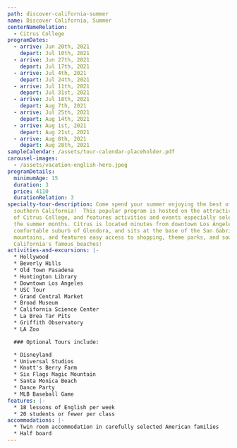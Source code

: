 ```yaml
---
path: discover-california-summer
name: Discover California, Summer
centerNameRelation:
  - Citrus College
programDates:
  - arrive: Jun 20th, 2021
    depart: Jul 10th, 2021
  - arrive: Jun 27th, 2021
    depart: Jul 17th, 2021
  - arrive: Jul 4th, 2021
    depart: Jul 24th, 2021
  - arrive: Jul 11th, 2021
    depart: Jul 31st, 2021
  - arrive: Jul 18th, 2021
    depart: Aug 7th, 2021
  - arrive: Jul 25th, 2021
    depart: Aug 14th, 2021
  - arrive: Aug 1st, 2021
    depart: Aug 21st, 2021
  - arrive: Aug 8th, 2021
    depart: Aug 28th, 2021
sampleCalendar: /assets/tour-calendar-placeholder.pdf
carousel-images:
  - /assets/vacation-english-hero.jpeg
programDetails:
  minimumAge: 15
  duration: 3
  price: 4110
  durationRelation: 3
specialty-tour-description: Come spend your summer enjoying the best of exciting
  southern California!  This popular program is hosted on the attractive campus
  of Citrus College, and features activities and events especially selected for
  the summer months. Citrus is located minutes from downtown Los Angeles in the
  comfortable suburb of Glendora, and sits at the base of the San Gabriel
  mountains, and features easy access to shopping, theme parks, and southern
  California's famous beaches!
activities-and-excursions: |-
  * Hollywood
  * Beverly Hills
  * Old Town Pasadena
  * Huntington Library
  * Downtown Los Angeles
  * USC Tour
  * Grand Central Market
  * Broad Museum
  * California Science Center
  * La Brea Tar Pits
  * Griffith Observatory
  * LA Zoo

  ### Optional Tours include:

  * Disneyland
  * Universal Studios
  * Knott's Berry Farm
  * Six Flags Magic Mountain
  * Santa Monica Beach
  * Dance Party
  * MLB Baseball Game
features: |-
  * 18 lessons of English per week
  * 20 students or fewer per class
accommodations: |-
  * Twin room accommodation in carefully selected American families
  * Half board
---
```

